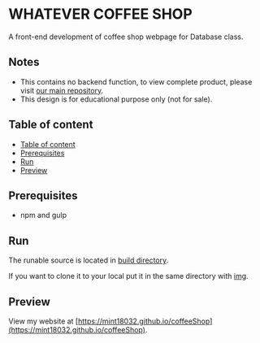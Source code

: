 # WHATEVER COFFEE SHOP

A front-end development of coffee shop webpage for Database class. 

## Notes
- This contains no backend function, to view complete product, please visit [our main repository](https://github.com/hanzomaster/whatever-coffee-shop).
- This design is for educational purpose only (not for sale).

## Table of content
  - [Table of content](#table-of-content)
  - [Prerequisites](#prerequisites)
  - [Run](#run)
  - [Preview](#preview)

## Prerequisites

- npm and gulp

## Run

The runable source is located in [build directory](./build).

If you want to clone it to your local put it in the same directory with [img](./img).

## Preview

View my website at [https://mint18032.github.io/coffeeShop](https://mint18032.github.io/coffeeShop).